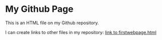   <body>
    <h1>My Github Page</h1>
    <p>This is an HTML file on my Github repository.</p>
    <p>I can create links to other files in my repository: <a href = "firstwebpage.html">link to firstwebpage.html</a></p>
  </body>
